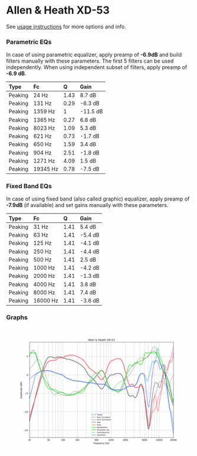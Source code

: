 # Allen & Heath XD-53
See [usage instructions](https://github.com/jaakkopasanen/AutoEq#usage) for more options and info.

### Parametric EQs
In case of using parametric equalizer, apply preamp of **-6.9dB** and build filters manually
with these parameters. The first 5 filters can be used independently.
When using independent subset of filters, apply preamp of **-6.9 dB**.

| Type    | Fc       |    Q | Gain     |
|:--------|:---------|:-----|:---------|
| Peaking | 24 Hz    | 1.43 | 8.7 dB   |
| Peaking | 131 Hz   | 0.29 | -6.3 dB  |
| Peaking | 1359 Hz  | 1    | -11.5 dB |
| Peaking | 1365 Hz  | 0.27 | 6.8 dB   |
| Peaking | 8023 Hz  | 1.09 | 5.3 dB   |
| Peaking | 621 Hz   | 0.73 | -1.7 dB  |
| Peaking | 650 Hz   | 1.59 | 3.4 dB   |
| Peaking | 904 Hz   | 2.51 | -1.8 dB  |
| Peaking | 1271 Hz  | 4.09 | 1.5 dB   |
| Peaking | 19345 Hz | 0.78 | -7.5 dB  |

### Fixed Band EQs
In case of using fixed band (also called graphic) equalizer, apply preamp of **-7.9dB**
(if available) and set gains manually with these parameters.

| Type    | Fc       |    Q | Gain    |
|:--------|:---------|:-----|:--------|
| Peaking | 31 Hz    | 1.41 | 5.4 dB  |
| Peaking | 63 Hz    | 1.41 | -5.4 dB |
| Peaking | 125 Hz   | 1.41 | -4.1 dB |
| Peaking | 250 Hz   | 1.41 | -4.4 dB |
| Peaking | 500 Hz   | 1.41 | 2.5 dB  |
| Peaking | 1000 Hz  | 1.41 | -4.2 dB |
| Peaking | 2000 Hz  | 1.41 | -1.3 dB |
| Peaking | 4000 Hz  | 1.41 | 3.8 dB  |
| Peaking | 8000 Hz  | 1.41 | 7.4 dB  |
| Peaking | 16000 Hz | 1.41 | -3.6 dB |

### Graphs
![](./Allen%20&%20Heath%20XD-53.png)